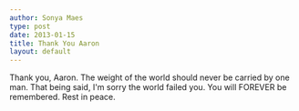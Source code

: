 ```yaml
---
author: Sonya Maes
type: post
date: 2013-01-15
title: Thank You Aaron
layout: default
---
```

Thank you, Aaron. The weight of the world should never be carried by one man. That being said, I'm sorry the world failed you. You will FOREVER be remembered. Rest in peace.
